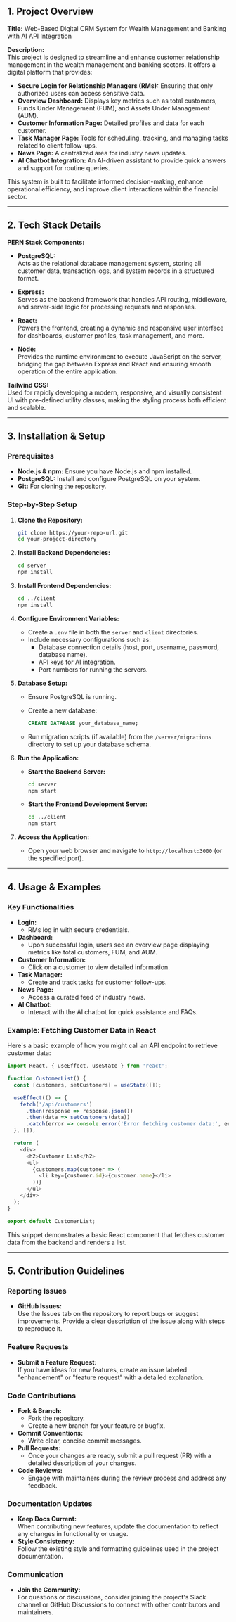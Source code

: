 ## 1. Project Overview

**Title:** Web-Based Digital CRM System for Wealth Management and Banking with AI API Integration

**Description:**  
This project is designed to streamline and enhance customer relationship management in the wealth management and banking sectors. It offers a digital platform that provides:

- **Secure Login for Relationship Managers (RMs):** Ensuring that only authorized users can access sensitive data.
- **Overview Dashboard:** Displays key metrics such as total customers, Funds Under Management (FUM), and Assets Under Management (AUM).
- **Customer Information Page:** Detailed profiles and data for each customer.
- **Task Manager Page:** Tools for scheduling, tracking, and managing tasks related to client follow-ups.
- **News Page:** A centralized area for industry news updates.
- **AI Chatbot Integration:** An AI-driven assistant to provide quick answers and support for routine queries.

This system is built to facilitate informed decision-making, enhance operational efficiency, and improve client interactions within the financial sector.

---

## 2. Tech Stack Details

**PERN Stack Components:**

- **PostgreSQL:**  
  Acts as the relational database management system, storing all customer data, transaction logs, and system records in a structured format.

- **Express:**  
  Serves as the backend framework that handles API routing, middleware, and server-side logic for processing requests and responses.

- **React:**  
  Powers the frontend, creating a dynamic and responsive user interface for dashboards, customer profiles, task management, and more.

- **Node:**  
  Provides the runtime environment to execute JavaScript on the server, bridging the gap between Express and React and ensuring smooth operation of the entire application.

**Tailwind CSS:**  
Used for rapidly developing a modern, responsive, and visually consistent UI with pre-defined utility classes, making the styling process both efficient and scalable.

---

## 3. Installation & Setup

### Prerequisites

- **Node.js & npm:** Ensure you have Node.js and npm installed.
- **PostgreSQL:** Install and configure PostgreSQL on your system.
- **Git:** For cloning the repository.

### Step-by-Step Setup

1. **Clone the Repository:**

   ```bash
   git clone https://your-repo-url.git
   cd your-project-directory
   ```

2. **Install Backend Dependencies:**

   ```bash
   cd server
   npm install
   ```

3. **Install Frontend Dependencies:**

   ```bash
   cd ../client
   npm install
   ```

4. **Configure Environment Variables:**

   - Create a `.env` file in both the `server` and `client` directories.
   - Include necessary configurations such as:
     - Database connection details (host, port, username, password, database name).
     - API keys for AI integration.
     - Port numbers for running the servers.

5. **Database Setup:**

   - Ensure PostgreSQL is running.
   - Create a new database:
   
     ```sql
     CREATE DATABASE your_database_name;
     ```
     
   - Run migration scripts (if available) from the `/server/migrations` directory to set up your database schema.

6. **Run the Application:**

   - **Start the Backend Server:**

     ```bash
     cd server
     npm start
     ```

   - **Start the Frontend Development Server:**

     ```bash
     cd ../client
     npm start
     ```

7. **Access the Application:**

   - Open your web browser and navigate to `http://localhost:3000` (or the specified port).

---

## 4. Usage & Examples

### Key Functionalities

- **Login:**
  - RMs log in with secure credentials.
- **Dashboard:**
  - Upon successful login, users see an overview page displaying metrics like total customers, FUM, and AUM.
- **Customer Information:**
  - Click on a customer to view detailed information.
- **Task Manager:**
  - Create and track tasks for customer follow-ups.
- **News Page:**
  - Access a curated feed of industry news.
- **AI Chatbot:**
  - Interact with the AI chatbot for quick assistance and FAQs.

### Example: Fetching Customer Data in React

Here's a basic example of how you might call an API endpoint to retrieve customer data:

```javascript
import React, { useEffect, useState } from 'react';

function CustomerList() {
  const [customers, setCustomers] = useState([]);

  useEffect(() => {
    fetch('/api/customers')
      .then(response => response.json())
      .then(data => setCustomers(data))
      .catch(error => console.error('Error fetching customer data:', error));
  }, []);

  return (
    <div>
      <h2>Customer List</h2>
      <ul>
        {customers.map(customer => (
          <li key={customer.id}>{customer.name}</li>
        ))}
      </ul>
    </div>
  );
}

export default CustomerList;
```

This snippet demonstrates a basic React component that fetches customer data from the backend and renders a list.

---

## 5. Contribution Guidelines

### Reporting Issues

- **GitHub Issues:**  
  Use the Issues tab on the repository to report bugs or suggest improvements. Provide a clear description of the issue along with steps to reproduce it.

### Feature Requests

- **Submit a Feature Request:**  
  If you have ideas for new features, create an issue labeled "enhancement" or "feature request" with a detailed explanation.

### Code Contributions

- **Fork & Branch:**
  - Fork the repository.
  - Create a new branch for your feature or bugfix.
- **Commit Conventions:**
  - Write clear, concise commit messages.
- **Pull Requests:**
  - Once your changes are ready, submit a pull request (PR) with a detailed description of your changes.
- **Code Reviews:**
  - Engage with maintainers during the review process and address any feedback.

### Documentation Updates

- **Keep Docs Current:**  
  When contributing new features, update the documentation to reflect any changes in functionality or usage.
- **Style Consistency:**  
  Follow the existing style and formatting guidelines used in the project documentation.

### Communication

- **Join the Community:**  
  For questions or discussions, consider joining the project's Slack channel or GitHub Discussions to connect with other contributors and maintainers.